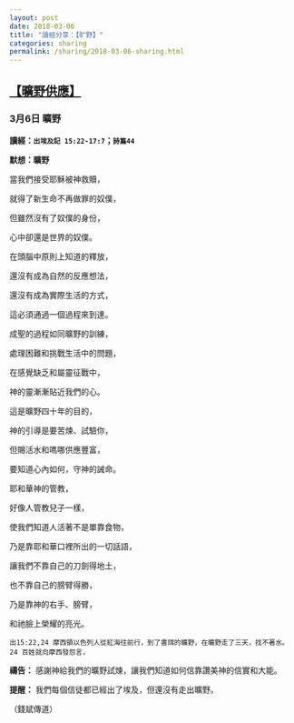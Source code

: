```yaml
---
layout: post
date: 2018-03-06
title: "讀經分享：【旷野】"
categories: sharing
permalink: /sharing/2018-03-06-sharing.html
---
```


## [【曠野供應】](/daily/2018-03-06-daily.html)


### 3月6日 曠野

**讀經：`出埃及記 15:22-17:7`；`詩篇44`**

**默想：曠野**

當我們接受耶穌被神救贖，

就得了新生命不再做罪的奴僕，

但雖然沒有了奴僕的身份，

心中卻還是世界的奴僕。

在頭腦中原則上知道的釋放，

還沒有成為自然的反應想法，

還沒有成為實際生活的方式，

這必須通過一個過程來到達。

成聖的過程如同曠野的訓練，

處理困難和挑戰生活中的問題，

在感覺缺乏和屬靈征戰中，

神的靈漸漸貼近我們的心。

這是曠野四十年的目的，

神的引導是要苦煉、試驗你，

但賜活水和嗎哪供應豐富，

要知道心內如何，守神的誡命。

耶和華神的管教，

好像人管教兒子一樣，

使我們知道人活著不是單靠食物，

乃是靠耶和華口裡所出的一切話語，

讓我們不靠自己的刀劍得地土，

也不靠自己的膀臂得勝，

乃是靠神的右手、膀臂，

和祂臉上榮耀的亮光。

`出15:22,24 摩西領以色列人從紅海往前行，到了書珥的曠野，在曠野走了三天，找不著水。24 百姓就向摩西發怨言，`

**禱告：** 
感謝神給我們的曠野試煉，讓我們知道如何信靠讚美神的信實和大能。

**提醒：** 
我們每個信徒都已經出了埃及，但還沒有走出曠野。

（錢斌傳道）
